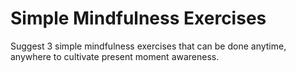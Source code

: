 # Simple Mindfulness Exercises

Suggest 3 simple mindfulness exercises that can be done anytime, anywhere to cultivate present moment awareness.